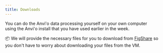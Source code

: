 ```yaml
---
title: Downloads
---
```


You can do the Anvi'o data processing yourself on your own computer using the Anvi'o install that you have used earlier in the week. 

:package: We will provide the necessary files for you to download from [FigShare](https://doi.org/10.6084/m9.figshare.27231678) so you don't have to worry about downloading your files from the VM.
